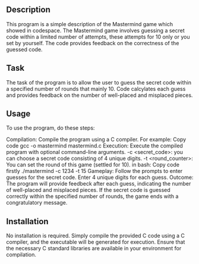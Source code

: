 ## Description
This program is a simple description of the Mastermind game which showed in codespace. The Mastermind game involves guessing a secret code within a limited number of attempts, these attempts for 10 only or you set by yourself. The code provides feedback on the correctness of the guessed code.

## Task
The task of the program is to allow the user to guess the secret code within a specified number of rounds that mainly 10. Code calcylates each guess and provides feedback on the number of well-placed and misplaced pieces.

## Usage
To use the program, do these steps:

Compilation: Compile the program using a C compiler. For example:
Copy code
gcc -o mastermind mastermind.c
Execution: Execute the compiled program with optional command-line arguments. -c <secret_code>: you can choose a secret code consisting of 4 unique digits.
-t <round_counter>: You can set the round of this game (settled for 10).
in bash:
Copy code firstly
./mastermind -c 1234 -t 15
Gameplay: Follow the prompts to enter guesses for the secret code. Enter 4 unique digits for each guess.
Outcome: The program will provide feedbeck after each guess, indicating the number of well-placed and misplaced pieces. If the secret code is guessed correctly within the specified number of rounds, the game ends with a congratulatory message.

## Installation
No installation is required. Simply compile the provided C code using a C compiler, and the executable will be generated for execution. Ensure that the necessary C standard libraries are available in your environment for compilation.
